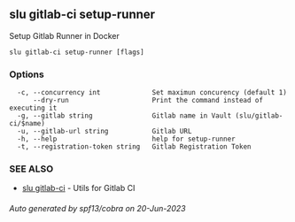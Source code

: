 ## slu gitlab-ci setup-runner

Setup Gitlab Runner in Docker

```
slu gitlab-ci setup-runner [flags]
```

### Options

```
  -c, --concurrency int             Set maximun concurency (default 1)
      --dry-run                     Print the command instead of executing it
  -g, --gitlab string               Gitlab name in Vault (slu/gitlab-ci/$name)
  -u, --gitlab-url string           Gitlab URL
  -h, --help                        help for setup-runner
  -t, --registration-token string   Gitlab Registration Token
```

### SEE ALSO

* [slu gitlab-ci](slu_gitlab-ci.md)	 - Utils for Gitlab CI

###### Auto generated by spf13/cobra on 20-Jun-2023
